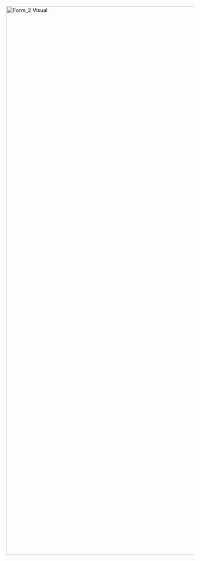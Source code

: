 <img width="1470" alt="Form_2 Visual" src="https://user-images.githubusercontent.com/115020401/206308210-30de1106-0c93-456c-88c7-2fb87f989cba.png">
